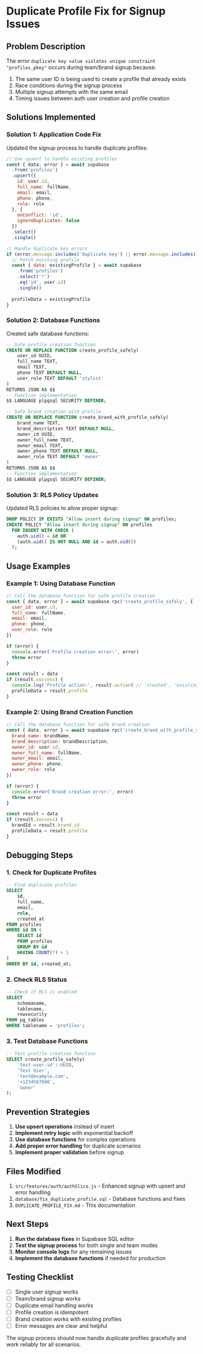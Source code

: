 # Duplicate Profile Fix for Signup Issues

## Problem Description

The error `duplicate key value violates unique constraint "profiles_pkey"` occurs during team/brand signup because:

1. The same user ID is being used to create a profile that already exists
2. Race conditions during the signup process
3. Multiple signup attempts with the same email
4. Timing issues between auth user creation and profile creation

## Solutions Implemented

### Solution 1: Application Code Fix

Updated the signup process to handle duplicate profiles:

```javascript
// Use upsert to handle existing profiles
const { data, error } = await supabase
  .from('profiles')
  .upsert({
    id: user.id,
    full_name: fullName,
    email: email,
    phone: phone,
    role: role
  }, {
    onConflict: 'id',
    ignoreDuplicates: false
  })
  .select()
  .single()

// Handle duplicate key errors
if (error.message.includes('duplicate key') || error.message.includes('violates unique constraint')) {
  // Fetch existing profile
  const { data: existingProfile } = await supabase
    .from('profiles')
    .select('*')
    .eq('id', user.id)
    .single()
  
  profileData = existingProfile
}
```

### Solution 2: Database Functions

Created safe database functions:

```sql
-- Safe profile creation function
CREATE OR REPLACE FUNCTION create_profile_safely(
    user_id UUID,
    full_name TEXT,
    email TEXT,
    phone TEXT DEFAULT NULL,
    user_role TEXT DEFAULT 'stylist'
)
RETURNS JSON AS $$
-- Function implementation
$$ LANGUAGE plpgsql SECURITY DEFINER;

-- Safe brand creation with profile
CREATE OR REPLACE FUNCTION create_brand_with_profile_safely(
    brand_name TEXT,
    brand_description TEXT DEFAULT NULL,
    owner_id UUID,
    owner_full_name TEXT,
    owner_email TEXT,
    owner_phone TEXT DEFAULT NULL,
    owner_role TEXT DEFAULT 'owner'
)
RETURNS JSON AS $$
-- Function implementation
$$ LANGUAGE plpgsql SECURITY DEFINER;
```

### Solution 3: RLS Policy Updates

Updated RLS policies to allow proper signup:

```sql
DROP POLICY IF EXISTS "Allow insert during signup" ON profiles;
CREATE POLICY "Allow insert during signup" ON profiles
  FOR INSERT WITH CHECK (
    auth.uid() = id OR 
    (auth.uid() IS NOT NULL AND id = auth.uid())
  );
```

## Usage Examples

### Example 1: Using Database Function

```javascript
// Call the database function for safe profile creation
const { data, error } = await supabase.rpc('create_profile_safely', {
  user_id: user.id,
  full_name: fullName,
  email: email,
  phone: phone,
  user_role: role
})

if (error) {
  console.error('Profile creation error:', error)
  throw error
}

const result = data
if (result.success) {
  console.log('Profile action:', result.action) // 'created', 'existing', or 'fetched'
  profileData = result.profile
}
```

### Example 2: Using Brand Creation Function

```javascript
// Call the database function for safe brand creation
const { data, error } = await supabase.rpc('create_brand_with_profile_safely', {
  brand_name: brandName,
  brand_description: brandDescription,
  owner_id: user.id,
  owner_full_name: fullName,
  owner_email: email,
  owner_phone: phone,
  owner_role: role
})

if (error) {
  console.error('Brand creation error:', error)
  throw error
}

const result = data
if (result.success) {
  brandId = result.brand_id
  profileData = result.profile
}
```

## Debugging Steps

### 1. Check for Duplicate Profiles

```sql
-- Find duplicate profiles
SELECT 
    id,
    full_name,
    email,
    role,
    created_at
FROM profiles 
WHERE id IN (
    SELECT id 
    FROM profiles 
    GROUP BY id 
    HAVING COUNT(*) > 1
)
ORDER BY id, created_at;
```

### 2. Check RLS Status

```sql
-- Check if RLS is enabled
SELECT 
    schemaname,
    tablename,
    rowsecurity
FROM pg_tables 
WHERE tablename = 'profiles';
```

### 3. Test Database Functions

```sql
-- Test profile creation function
SELECT create_profile_safely(
    'test-user-id'::UUID,
    'Test User',
    'test@example.com',
    '+1234567890',
    'owner'
);
```

## Prevention Strategies

1. **Use upsert operations** instead of insert
2. **Implement retry logic** with exponential backoff
3. **Use database functions** for complex operations
4. **Add proper error handling** for duplicate scenarios
5. **Implement proper validation** before signup

## Files Modified

1. `src/features/auth/authSlice.js` - Enhanced signup with upsert and error handling
2. `database/fix_duplicate_profile.sql` - Database functions and fixes
3. `DUPLICATE_PROFILE_FIX.md` - This documentation

## Next Steps

1. **Run the database fixes** in Supabase SQL editor
2. **Test the signup process** for both single and team modes
3. **Monitor console logs** for any remaining issues
4. **Implement the database functions** if needed for production

## Testing Checklist

- [ ] Single user signup works
- [ ] Team/brand signup works
- [ ] Duplicate email handling works
- [ ] Profile creation is idempotent
- [ ] Brand creation works with existing profiles
- [ ] Error messages are clear and helpful

The signup process should now handle duplicate profiles gracefully and work reliably for all scenarios. 
